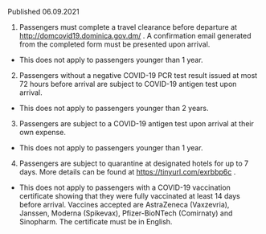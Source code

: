 Published 06.09.2021
1. Passengers must complete a travel clearance before departure at <a href="http://domcovid19.dominica.gov.dm/">http://domcovid19.dominica.gov.dm/</a> . A confirmation email generated from the completed form must be presented upon arrival.
- This does not apply to passengers younger than 1 year.
2. Passengers without a negative COVID-19 PCR test result issued at most 72 hours before arrival are subject to COVID-19 antigen test upon arrival.
- This does not apply to passengers younger than 2 years.
3. Passengers are subject to a COVID-19 antigen test upon arrival at their own expense.
- This does not apply to passengers younger than 1 year.
4. Passengers are subject to quarantine at designated hotels for up to 7 days. More details can be found at <a href="https://tinyurl.com/exrbbp6c">https://tinyurl.com/exrbbp6c</a> .
- This does not apply to passengers with a COVID-19 vaccination certificate showing that they were fully vaccinated at least 14 days before arrival. Vaccines accepted are AstraZeneca (Vaxzevria), Janssen, Moderna (Spikevax), Pfizer-BioNTech (Comirnaty) and Sinopharm. The certificate must be in English.

